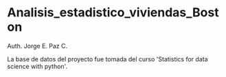 # Analisis_estadistico_viviendas_Boston
Auth. Jorge E. Paz C.

La base de datos del proyecto fue tomada del curso 'Statistics for data science with python'.
